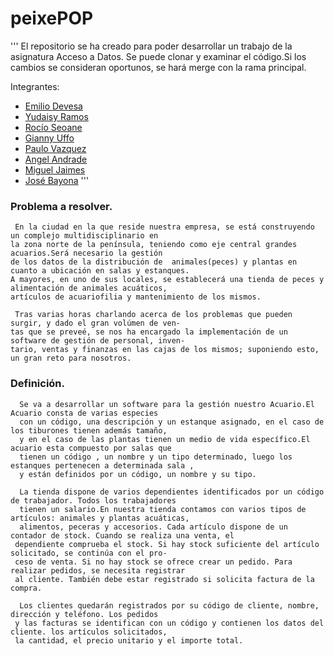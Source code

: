 # peixePOP
'''
El repositorio se ha creado para poder desarrollar un trabajo de la asignatura Acceso a Datos.
Se puede clonar y examinar el código.Si los cambios se consideran oportunos, se hará merge con la rama principal.

Integrantes:
  - [Emilio Devesa](https://github.com/emilio-devesa)
  - [Yudaisy Ramos](https://github.com/YudaRamos)
  - [Rocío Seoane](https://github.com/rocioseoane)
  - [Gianny Uffo](https://github.com/uffogianny) 
  - [Paulo Vazquez](https://github.com/PauloVazquezAcosta) 
  - [Angel Andrade](https://github.com/aandradeb) 
  - [Miguel Jaimes](https://github.com/mlinares1998)
  - [José Bayona](https://github.com/jguilmar)
 '''
  
### Problema a resolver.

     En la ciudad en la que reside nuestra empresa, se está construyendo un complejo multidisciplinario en
    la zona norte de la península, teniendo como eje central grandes acuarios.Será necesario la gestión 
    de los datos de la distribución de  animales(peces) y plantas en cuanto a ubicación en salas y estanques.
    A mayores, en uno de sus locales, se establecerá una tienda de peces y alimentación de animales acuáticos,
    artículos de acuariofilia y mantenimiento de los mismos. 
    
     Tras varias horas charlando acerca de los problemas que pueden surgir, y dado el gran volúmen de ven-
    tas que se preveé, se nos ha encargado la implementación de un software de gestión de personal, inven-
    tario, ventas y finanzas en las cajas de los mismos; suponiendo esto, un gran reto para nosotros.
### Definición.

      Se va a desarrollar un software para la gestión nuestro Acuario.El Acuario consta de varias especies
      con un código, una descripción y un estanque asignado, en el caso de los tiburones tienen además tamaño,
      y en el caso de las plantas tienen un medio de vida específico.El acuario esta compuesto por salas que 
      tienen un código , un nombre y un tipo determinado, luego los estanques pertenecen a determinada sala , 
      y están definidos por un código, un nombre y su tipo.
      
      La tienda dispone de varios dependientes identificados por un código de trabajador. Todos los trabajadores 
      tienen un salario.En nuestra tienda contamos con varios tipos de artículos: animales y plantas acuáticas, 
      alimentos, peceras y accesorios. Cada artículo dispone de un contador de stock. Cuando se realiza una venta, el 
     dependiente comprueba el stock. Si hay stock suficiente del artículo solicitado, se continúa con el pro-
     ceso de venta. Si no hay stock se ofrece crear un pedido. Para realizar pedidos, se necesita registrar 
     al cliente. También debe estar registrado si solicita factura de la compra.

      Los clientes quedarán registrados por su código de cliente, nombre, dirección y teléfono. Los pedidos 
     y las facturas se identifican con un código y contienen los datos del cliente. los artículos solicitados,
     la cantidad, el precio unitario y el importe total.
     
     
     
     

